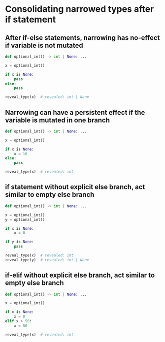 # Consolidating narrowed types after if statement

## After if-else statements, narrowing has no-effect if variable is not mutated

```py
def optional_int() -> int | None: ...

x = optional_int()

if x is None:
    pass
else:
    pass

reveal_type(x)  # revealed: int | None
```

## Narrowing can have a persistent effect if the variable is mutated in one branch

```py
def optional_int() -> int | None: ...

x = optional_int()

if x is None:
    x = 10
else:
    pass

reveal_type(x)  # revealed: int
```

## if statement without explicit else branch, act similar to empty else branch

```py
def optional_int() -> int | None: ...

x = optional_int()
y = optional_int()

if x is None:
    x = 0

if y is None:
    pass

reveal_type(x)  # revealed: int
reveal_type(y)  # revealed: int | None
```

## if-elif without explicit else branch, act similar to empty else branch

```py
def optional_int() -> int | None: ...

x = optional_int()

if x is None:
    x = 0
elif x > 50:
    x = 50

reveal_type(x)  # revealed: int
```

